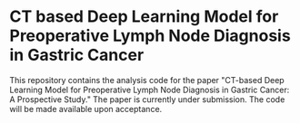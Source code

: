 # CT based Deep Learning Model for Preoperative Lymph Node Diagnosis in Gastric Cancer
This repository contains the analysis code for the paper "CT-based Deep Learning Model for Preoperative Lymph Node Diagnosis in Gastric Cancer: A Prospective Study." The paper is currently under submission. The code will be made available upon acceptance.
